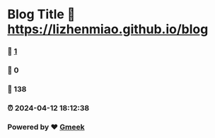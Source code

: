 # Blog Title :link: https://lizhenmiao.github.io/blog 
### :page_facing_up: [1](https://lizhenmiao.github.io/blog/tag.html) 
### :speech_balloon: 0 
### :hibiscus: 138 
### :alarm_clock: 2024-04-12 18:12:38 
### Powered by :heart: [Gmeek](https://github.com/Meekdai/Gmeek)
